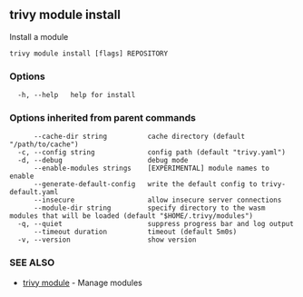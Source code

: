 ## trivy module install

Install a module

```
trivy module install [flags] REPOSITORY
```

### Options

```
  -h, --help   help for install
```

### Options inherited from parent commands

```
      --cache-dir string          cache directory (default "/path/to/cache")
  -c, --config string             config path (default "trivy.yaml")
  -d, --debug                     debug mode
      --enable-modules strings    [EXPERIMENTAL] module names to enable
      --generate-default-config   write the default config to trivy-default.yaml
      --insecure                  allow insecure server connections
      --module-dir string         specify directory to the wasm modules that will be loaded (default "$HOME/.trivy/modules")
  -q, --quiet                     suppress progress bar and log output
      --timeout duration          timeout (default 5m0s)
  -v, --version                   show version
```

### SEE ALSO

* [trivy module](trivy_module.md)	 - Manage modules

